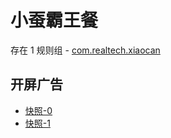 # 小蚕霸王餐

存在 1 规则组 - [com.realtech.xiaocan](/src/apps/com.realtech.xiaocan.ts)

## 开屏广告

- [快照-0](https://gkd-kit.songe.li/import/12843368)
- [快照-1](https://gkd-kit.songe.li/import/12854728)

